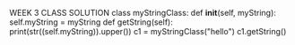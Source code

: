 WEEK 3 CLASS SOLUTION
class myStringClass:
    def __init__(self, myString):
    	self.myString = myString
    def getString(self):
    	print(str((self.myString)).upper())
c1 = myStringClass("hello")
c1.getString()
